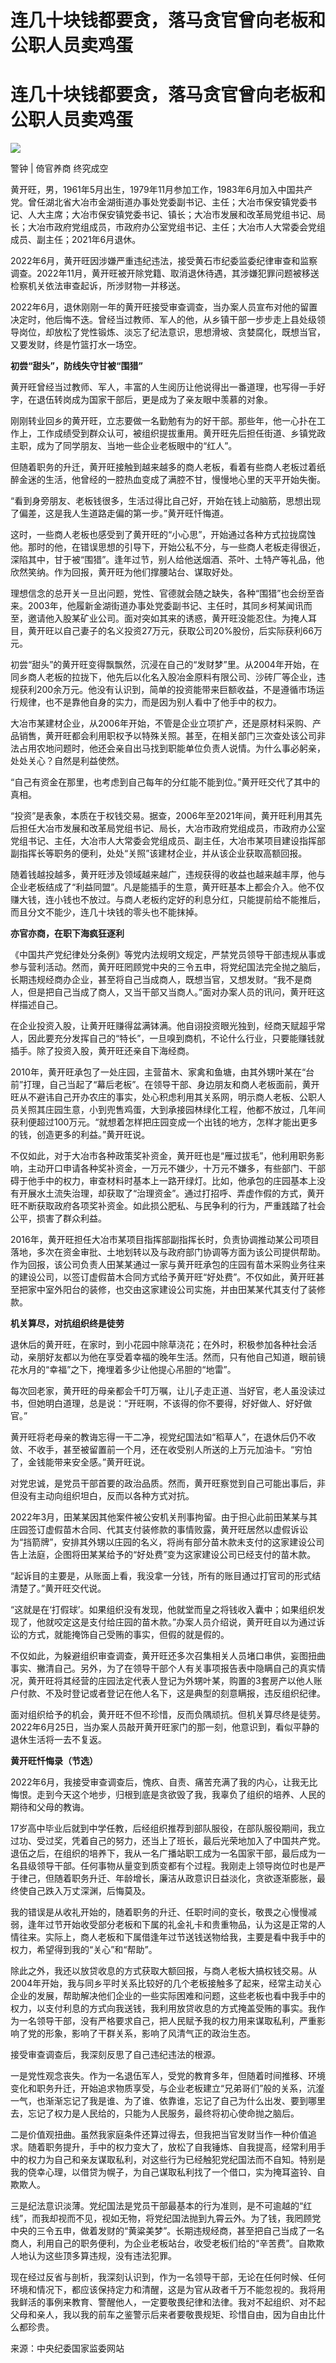 # 连几十块钱都要贪，落马贪官曾向老板和公职人员卖鸡蛋

# 连几十块钱都要贪，落马贪官曾向老板和公职人员卖鸡蛋

![](https://inews.gtimg.com/om_bt/ONAI35p77ljiz2hxhu8cJS6kfuphriG1ICiFGqCvnJ8HEAA/1000)

警钟 | 倚官养商 终究成空

黄开旺，男，1961年5月出生，1979年11月参加工作，1983年6月加入中国共产党。曾任湖北省大冶市金湖街道办事处党委副书记、主任；大冶市保安镇党委书记、人大主席；大冶市保安镇党委书记、镇长；大冶市发展和改革局党组书记、局长；大冶市政府党组成员，市政府办公室党组书记、主任；大冶市人大常委会党组成员、副主任；2021年6月退休。

2022年6月，黄开旺因涉嫌严重违纪违法，接受黄石市纪委监委纪律审查和监察调查。2022年11月，黄开旺被开除党籍、取消退休待遇，其涉嫌犯罪问题被移送检察机关依法审查起诉，所涉财物一并移送。

2022年6月，退休刚刚一年的黄开旺接受审查调查，当办案人员宣布对他的留置决定时，他后悔不迭。曾经当过教师、军人的他，从乡镇干部一步步走上县处级领导岗位，却放松了党性锻炼、淡忘了纪法意识，思想滑坡、贪婪腐化，既想当官，又要发财，终是竹篮打水一场空。

**初尝“甜头”，防线失守甘被“围猎”**

黄开旺曾经当过教师、军人，丰富的人生阅历让他说得出一番道理，也写得一手好字，在退伍转岗成为国家干部后，更是成为了亲友眼中羡慕的对象。

刚刚转业回乡的黄开旺，立志要做一名勤勉有为的好干部。那些年，他一心扑在工作上，工作成绩受到群众认可，被组织提拔重用。黄开旺先后担任街道、乡镇党政主职，成为了同学朋友、当地一些企业老板眼中的“红人”。

但随着职务的升迁，黄开旺接触到越来越多的商人老板，看着有些商人老板过着纸醉金迷的生活，他曾经的一腔热血变成了满腔不甘，慢慢地心里的天平开始失衡。

“看到身旁朋友、老板钱很多，生活过得比自己好，开始在钱上动脑筋，思想出现了偏差，这是我人生道路走偏的第一步。”黄开旺忏悔道。

这时，一些商人老板也感受到了黄开旺的“小心思”，开始通过各种方式拉拢腐蚀他。那时的他，在错误思想的引导下，开始公私不分，与一些商人老板走得很近，深陷其中，甘于被“围猎”。逢年过节，别人给他送烟酒、茶叶、土特产等礼品，他欣然笑纳。作为回报，黄开旺为他们撑腰站台、谋取好处。

理想信念的总开关一旦出问题，党性、官德就会随之缺失，各种“围猎”也会纷至沓来。2003年，他履新金湖街道办事处党委副书记、主任时，其同乡柯某闻讯而至，邀请他入股某矿业公司。面对突如其来的诱惑，黄开旺没能忍住。为掩人耳目，黄开旺以自己妻子的名义投资27万元，获取公司20%股份，后实际获利66万元。

初尝“甜头”的黄开旺变得飘飘然，沉浸在自己的“发财梦”里。从2004年开始，在同乡商人老板的拉拢下，他先后以化名入股冶金原料有限公司、沙砖厂等企业，违规获利200余万元。他没有认识到，简单的投资能带来巨额收益，不是遵循市场运行规律，也不是靠他自身的实力，而是因为别人看中了他手中的权力。

大冶市某建材企业，从2006年开始，不管是企业立项扩产，还是原材料采购、产品销售，黄开旺都会利用职权予以特殊关照。甚至，在相关部门三次查处该公司非法占用农地问题时，他还会亲自出马找到职能单位负责人说情。为什么事必躬亲，处处关心？自然是利益使然。

“自己有资金在那里，也考虑到自己每年的分红能不能到位。”黄开旺交代了其中的真相。

“投资”是表象，本质在于权钱交易。据查，2006年至2021年间，黄开旺利用其先后担任大冶市发展和改革局党组书记、局长，大冶市政府党组成员，市政府办公室党组书记、主任，大冶市人大常委会党组成员、副主任，大冶市某项目建设指挥部副指挥长等职务的便利，处处“关照”该建材企业，并从该企业获取高额回报。

随着钱越投越多，黄开旺涉及领域越来越广，违规获得的收益也越来越丰厚，他与企业老板结成了“利益同盟”。凡是能插手的生意，黄开旺基本上都会介入。他不仅赚大钱，连小钱也不放过。与商人老板约定好的利息分红，只能提前给不能推后，而且分文不能少，连几十块钱的零头也不能抹掉。

**亦官亦商，在职下海疯狂逐利**

《中国共产党纪律处分条例》等党内法规明文规定，严禁党员领导干部违规从事或参与营利活动。然而，黄开旺罔顾党中央的三令五申，将党纪国法完全抛之脑后，长期违规经商办企业，甚至将自己当成商人，既想当官，又想发财。“我不是商人，但是把自己当成了商人，又当干部又当商人。”面对办案人员的讯问，黄开旺这样描述自己。

在企业投资入股，让黄开旺赚得盆满钵满。他自诩投资眼光独到，经商天赋超乎常人，因此要充分发挥自己的“特长”，一旦嗅到商机，不论什么行业，只要能赚钱就插手。除了投资入股，黄开旺还亲自下海经商。

2010年，黄开旺承包了一处庄园，主营苗木、家禽和鱼塘，由其外甥叶某在“台前”打理，自己当起了“幕后老板”。在领导干部、身边朋友和商人老板面前，黄开旺从不避讳自己开办农庄的事实，处心积虑利用其关系网，明示商人老板、公职人员关照其庄园生意，小到兜售鸡蛋，大到承接园林绿化工程，他都不放过，几年间获利便超过100万元。“就想着怎样把庄园变成一个出钱的地方，怎样才能出更多的钱，创造更多的利益。”黄开旺说。

不仅如此，对于大冶市各种政策奖补资金，黄开旺也是“雁过拔毛”，他利用职务影响，主动开口申请各种奖补资金，一万元不嫌少，十万元不嫌多，有些部门、干部碍于他手中的权力，审查材料时基本上一路开绿灯。比如，他承包的庄园基本上没有开展水土流失治理，却获取了“治理资金”。通过打招呼、弄虚作假的方式，黄开旺不断获取政府各项奖补资金。如此损公肥私、与民争利的行为，严重践踏了社会公平，损害了群众利益。

2016年，黄开旺担任大冶市某项目指挥部副指挥长时，负责协调推动某公司项目落地，多次在资金审批、土地划转以及与政府部门协调等方面为该公司提供帮助。作为回报，该公司负责人田某某通过一家与黄开旺承包的庄园有苗木采购业务往来的建设公司，以签订虚假苗木合同方式给予黄开旺“好处费”。不仅如此，黄开旺甚至把家中室外阳台的装修，也交由这家建设公司实施，并由田某某代其支付了装修款。

**机关算尽，对抗组织终是徒劳**

退休后的黄开旺，在家时，到小花园中除草浇花；在外时，积极参加各种社会活动，亲朋好友都以为他在享受着幸福的晚年生活。然而，只有他自己知道，眼前镜花水月的“幸福”之下，掩埋着多少让他提心吊胆的“地雷”。

每次回老家，黄开旺的母亲都会千叮万嘱，让儿子走正道、当好官，老人虽没读过书，但她明白道理，总是说：“开旺啊，不该得的你不要得，好好做人、好好做官。”

黄开旺将老母亲的教诲忘得一干二净，视党纪国法如“稻草人”，在退休后仍不收敛、不收手，甚至被留置前一个月，还在收受别人所送的上万元加油卡。“穷怕了，金钱能带来安全感。”黄开旺说。

对党忠诚，是党员干部首要的政治品质。然而，黄开旺察觉到自己可能出事后，非但没有主动向组织坦白，反而以各种方式对抗。

2022年3月，田某某因其他案件被公安机关刑事拘留。由于担心此前田某某与其庄园签订虚假苗木合同、代其支付装修款的事情败露，黄开旺居然以虚假诉讼为“挡箭牌”，安排其外甥以庄园的名义，将尚有部分苗木款未支付的这家建设公司告上法庭，企图将田某某给予的“好处费”变为这家建设公司已经支付的苗木款。

“起诉目的主要是，从账面上看，我没拿一分钱，所有的账目通过打官司的形式结清楚了。”黄开旺交代说。

“这就是在‘打假球’。如果组织没有发现，他就堂而皇之将钱收入囊中；如果组织发现了，他就咬定这是支付给庄园的苗木款。”办案人员介绍说，黄开旺自以为通过诉讼的方式，就能掩饰自己受贿的事实，但假的就是假的。

不仅如此，为躲避组织审查调查，黄开旺还多次召集相关人员堵口串供，妄图扭曲事实、撇清自己。另外，为了在领导干部个人有关事项报告表中隐瞒自己的真实情况，黄开旺将其经营的庄园法定代表人登记为外甥叶某，购置的3套房产以他人账户付款、不及时登记或者登记在他人名下，这是典型的刻意瞒报，违反组织纪律。

面对组织给予的机会，黄开旺不但不珍惜，反而负隅顽抗。但机关算尽终是徒劳。2022年6月25日，当办案人员敲开黄开旺家门的那一刻，他意识到，看似平静的退休生活将一去不复返。

**黄开旺忏悔录（节选）**

2022年6月，我接受审查调查后，愧疚、自责、痛苦充满了我的内心，让我无比悔恨。走到今天这个地步，归根到底是贪欲毁了我，我辜负了组织的培养、人民的期待和父母的教诲。

17岁高中毕业后就到中学任教，后经组织推荐到部队服役，在部队服役期间，我立过功、受过奖，凭着自己的努力，还当上了班长，最后光荣地加入了中国共产党。退伍之后，在组织的培养下，我从一名广播站职工成为一名国家干部，最后成为一名县级领导干部。任何事物从量变到质变都有个过程。我刚走上领导岗位时也是严于律己，但随着职务升迁、年龄增长，廉洁从政意识日益淡化，贪欲逐渐膨胀，最终使自己跌入万丈深渊，后悔莫及。

我的错误是从收礼开始的，随着职务的升迁、任职时间的变长，敬畏之心慢慢减弱，逢年过节开始收受部分老板和下属的礼金礼卡和贵重物品，认为这是正常的人情往来。实际上，商人老板和下属借逢年过节送钱送物给我，主要是看中我手中的权力，希望得到我的“关心”和“帮助”。

除此之外，我还以放贷收息的方式获取大额回报，与商人老板大搞权钱交易。从2004年开始，我与同乡平时关系比较好的几个老板接触多了起来，经常主动关心企业的发展，帮助解决他们企业的一些实际困难和问题，这些老板也看中我手中的权力，以支付利息的方式向我送钱，我利用放贷收息的方式掩盖受贿的事实。我作为一名领导干部，没有严格要求自己，把人民赋予我的权力用来谋取私利，严重影响了党的形象，影响了干群关系，影响了风清气正的政治生态。

接受审查调查后，我深刻反思了自己违纪违法的根源。

一是党性观念丧失。作为一名退伍军人，受党的教育多年，但随着时间推移、环境变化和职务升迁，开始追求物质享受，与企业老板建立“兄弟哥们”般的关系，沆瀣一气，也渐渐忘记了我是谁、为了谁、依靠谁，忘记了自己为什么出发、要到哪里去，忘记了权力是人民给的，只能为人民服务，最终将初心使命抛之脑后。

二是价值观扭曲。虽然我家庭条件还算过得去，但我把当官发财当作一种价值追求。随着职务提升，手中的权力变大了，放松了自我锤炼、自我提高，经常利用手中的权力为自己和亲友谋取私利，对这些行为已经触犯党纪国法而不自知。特别是我的侥幸心理，以借贷为幌子，为自己谋取私利找了一个借口，实为掩耳盗铃、自欺欺人。

三是纪法意识淡薄。党纪国法是党员干部最基本的行为准则，是不可逾越的“红线”，而我却视而不见，视如无物，将党纪国法抛到九霄云外。为了钱，我罔顾党中央的三令五申，做着发财的“黄粱美梦”。长期违规经商，甚至把自己当成了一名商人，利用自己的职务便利，为企业老板站台，收受老板们给的“辛苦费”。自欺欺人地认为这些顶多算违规，没有违法犯罪。

现在经过反省与剖析，我深刻认识到，作为一名领导干部，无论在任何时候、任何环境和情况下，都应该保持定力和清醒，这是为官从政者千万不能忽视的。我将用我鲜活的事例来教育、警醒他人，一定要敬畏纪律和法律。我对不起组织、对不起父母和亲人，我以我的前车之鉴警示后来者要敬畏规矩、珍惜自由，因为自由比什么都珍贵。

来源：中央纪委国家监委网站

